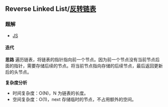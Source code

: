 ## Reverse Linked List/[反转链表](https://leetcode-cn.com/problems/reverse-linked-list/)

### 题解
+ [JS](../../codes/js/problems/256/206-e-reverse-linked-list.js)

#### 迭代
**思路**
遍历链表，将链表的指针指向前一个节点。因为前一个节点没有当前节点后面的指针，需要存储后续的节点。将当前节点指向存储的后续节点，最后返回更新后的头节点。

**复杂度分析**
+ 时间复杂度：O(N)，N 为链表的长度。
+ 空间复杂度：O(1)，next 存储临时的节点，不占用额外的空间。  